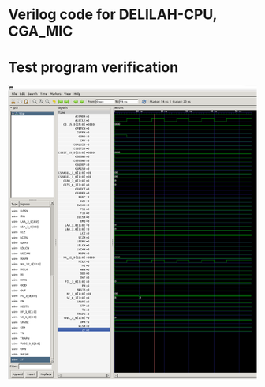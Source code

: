 # Verilog code for DELILAH-CPU, CGA_MIC

# Test program verification

![Screenshot from GTKWave](gtkwave.png)